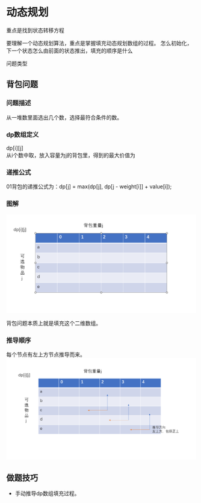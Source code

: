# 动态规划
重点是找到状态转移方程

要理解一个动态规划算法，重点是掌握填充动态规划数组的过程。
怎么初始化，下一个状态怎么由前面的状态推出，填充的顺序是什么

问题类型

## 背包问题

### 问题描述
从一堆数里面选出几个数，选择最符合条件的数。
### dp数组定义
dp[i][j]   
从i个数中取，放入容量为j的背包里，得到的最大价值为
### 递推公式
01背包的递推公式为：dp[j] = max(dp[j], dp[j - weight[i]] + value[i]);
### 图解

![](images/![背包问题数组](images/2022-06-20-10-21-24.png).png)

背包问题本质上就是填充这个二维数组。

### 推导顺序
每个节点有左上方节点推导而来。
![](images/2022-06-20-10-52-44.png)

## 做题技巧
- 手动推导dp数组填充过程。